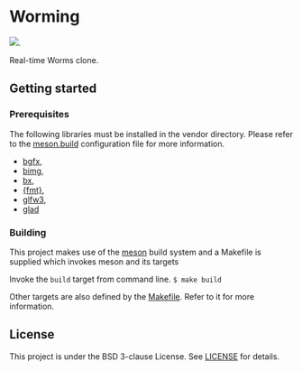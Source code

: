 # Worming

[![](https://tokei.rs/b1/github/ClayCore/Worming)](https://github.com/ClayCore/Worming).

Real-time Worms clone.

<!-- TODO: Description -->

## Getting started

### Prerequisites

The following libraries must be installed in the vendor directory.
Please refer to the [meson.build](meson.build) configuration file for more information.

-   [bgfx](https://github.com/bkaradzic/bgfx),
-   [bimg](https://github.com/bkaradzic/bimg),
-   [bx](https://github.com/bkaradzic/bx),
-   [{fmt}](https://github.com/fmtlib/fmt),
-   [glfw3](https://github.com/glfw/glfw),
-   [glad](https://glad.dav1d.de/)

### Building

This project makes use of the [meson](https://mesonbuild.com/index.html) build system and a Makefile is supplied which invokes meson and its targets

Invoke the `build` target from command line.
`$ make build`

Other targets are also defined by the [Makefile](Makefile). Refer to it for more information.

## License

This project is under the BSD 3-clause License. See [LICENSE](LICENSE) for details.
